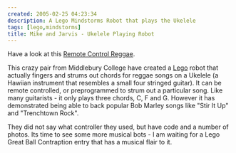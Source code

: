 ```yaml
---
created: 2005-02-25 04:23:34
description: A Lego Mindstorms Robot that plays the Ukelele
tags: [lego,mindstorms]
title: Mike and Jarvis - Ukelele Playing Robot
---
```

Have a look at this [Remote Control Reggae](/tiki-directory_redirect.php?siteId=14).

This crazy pair from Middlebury College have created a [Lego](Lego "The best known construction toy") robot that actually fingers and strums out chords for reggae songs on a Ukelele (a Hawiian instrument that resembles a small four stringed guitar). It can be remote controlled, or preprogrammed to strum out a particular song. Like many guitarists - it only plays three chords, C, F and G. However it has demonstrated being able to back popular Bob Marley songs like "Stir It Up" and "Trenchtown Rock".

They did not say what controller they used, but have code and a number of photos. Its time to see some more musical bots - I am waiting for a Lego Great Ball Contraption entry that has a musical flair to it.
